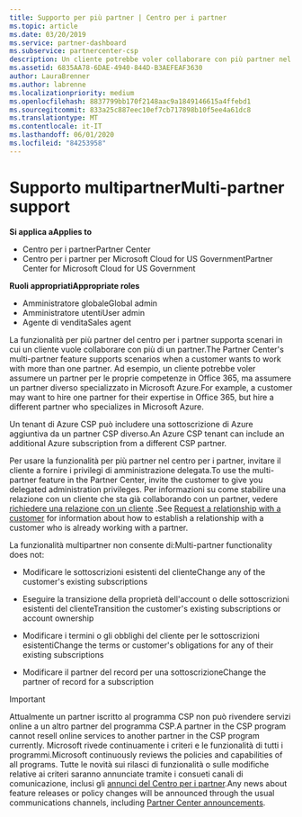 ```yaml
---
title: Supporto per più partner | Centro per i partner
ms.topic: article
ms.date: 03/20/2019
ms.service: partner-dashboard
ms.subservice: partnercenter-csp
description: Un cliente potrebbe voler collaborare con più partner nel programma Cloud Solution Provider, specializzato in servizi diversi.
ms.assetid: 6835AA78-6DAE-4940-844D-B3AEFEAF3630
author: LauraBrenner
ms.author: labrenne
ms.localizationpriority: medium
ms.openlocfilehash: 8837799bb170f2148aac9a1849146615a4ffebd1
ms.sourcegitcommit: 833a25c887eec10ef7cb717898b10f5ee4a61dc8
ms.translationtype: MT
ms.contentlocale: it-IT
ms.lasthandoff: 06/01/2020
ms.locfileid: "84253958"
---
```

# <a name="multi-partner-support"></a><span data-ttu-id="e2b47-103">Supporto multipartner</span><span class="sxs-lookup"><span data-stu-id="e2b47-103">Multi-partner support</span></span>

<span data-ttu-id="e2b47-104">**Si applica a**</span><span class="sxs-lookup"><span data-stu-id="e2b47-104">**Applies to**</span></span>

-  <span data-ttu-id="e2b47-105">Centro per i partner</span><span class="sxs-lookup"><span data-stu-id="e2b47-105">Partner Center</span></span>
-  <span data-ttu-id="e2b47-106">Centro per i partner per Microsoft Cloud for US Government</span><span class="sxs-lookup"><span data-stu-id="e2b47-106">Partner Center for Microsoft Cloud for US Government</span></span>

<span data-ttu-id="e2b47-107">**Ruoli appropriati**</span><span class="sxs-lookup"><span data-stu-id="e2b47-107">**Appropriate roles**</span></span>
-   <span data-ttu-id="e2b47-108">Amministratore globale</span><span class="sxs-lookup"><span data-stu-id="e2b47-108">Global admin</span></span>
-   <span data-ttu-id="e2b47-109">Amministratore utenti</span><span class="sxs-lookup"><span data-stu-id="e2b47-109">User admin</span></span>
-   <span data-ttu-id="e2b47-110">Agente di vendita</span><span class="sxs-lookup"><span data-stu-id="e2b47-110">Sales agent</span></span>

<span data-ttu-id="e2b47-111">La funzionalità per più partner del centro per i partner supporta scenari in cui un cliente vuole collaborare con più di un partner.</span><span class="sxs-lookup"><span data-stu-id="e2b47-111">The Partner Center's multi-partner feature supports scenarios when a customer wants to work with more than one partner.</span></span> <span data-ttu-id="e2b47-112">Ad esempio, un cliente potrebbe voler assumere un partner per le proprie competenze in Office 365, ma assumere un partner diverso specializzato in Microsoft Azure.</span><span class="sxs-lookup"><span data-stu-id="e2b47-112">For example, a customer may want to hire one partner for their expertise in Office 365, but hire a different partner who specializes in Microsoft Azure.</span></span> 

<span data-ttu-id="e2b47-113">Un tenant di Azure CSP può includere una sottoscrizione di Azure aggiuntiva da un partner CSP diverso.</span><span class="sxs-lookup"><span data-stu-id="e2b47-113">An Azure CSP tenant can include an additional Azure subscription from a different CSP partner.</span></span>

<span data-ttu-id="e2b47-114">Per usare la funzionalità per più partner nel centro per i partner, invitare il cliente a fornire i privilegi di amministrazione delegata.</span><span class="sxs-lookup"><span data-stu-id="e2b47-114">To use the multi-partner feature in the Partner Center, invite the customer to give you delegated administration privileges.</span></span> <span data-ttu-id="e2b47-115">Per informazioni su come stabilire una relazione con un cliente che sta già collaborando con un partner, vedere [richiedere una relazione con un cliente](request-a-relationship-with-a-customer.md) .</span><span class="sxs-lookup"><span data-stu-id="e2b47-115">See [Request a relationship with a customer](request-a-relationship-with-a-customer.md) for information about how to establish a relationship with a customer who is already working with a partner.</span></span>

<span data-ttu-id="e2b47-116">La funzionalità multipartner non consente di:</span><span class="sxs-lookup"><span data-stu-id="e2b47-116">Multi-partner functionality does not:</span></span>

- <span data-ttu-id="e2b47-117">Modificare le sottoscrizioni esistenti del cliente</span><span class="sxs-lookup"><span data-stu-id="e2b47-117">Change any of the customer's existing subscriptions</span></span>

- <span data-ttu-id="e2b47-118">Eseguire la transizione della proprietà dell'account o delle sottoscrizioni esistenti del cliente</span><span class="sxs-lookup"><span data-stu-id="e2b47-118">Transition the customer's existing subscriptions or account ownership</span></span>

- <span data-ttu-id="e2b47-119">Modificare i termini o gli obblighi del cliente per le sottoscrizioni esistenti</span><span class="sxs-lookup"><span data-stu-id="e2b47-119">Change the terms or customer's obligations for any of their existing subscriptions</span></span>

- <span data-ttu-id="e2b47-120">Modificare il partner del record per una sottoscrizione</span><span class="sxs-lookup"><span data-stu-id="e2b47-120">Change the partner of record for a subscription</span></span>

> [!IMPORTANT]  
> <span data-ttu-id="e2b47-121">Attualmente un partner iscritto al programma CSP non può rivendere servizi online a un altro partner del programma CSP.</span><span class="sxs-lookup"><span data-stu-id="e2b47-121">A partner in the CSP program cannot resell online services to another partner in the CSP program currently.</span></span> <span data-ttu-id="e2b47-122">Microsoft rivede continuamente i criteri e le funzionalità di tutti i programmi.</span><span class="sxs-lookup"><span data-stu-id="e2b47-122">Microsoft continuously reviews the policies and capabilities of all programs.</span></span> <span data-ttu-id="e2b47-123">Tutte le novità sui rilasci di funzionalità o sulle modifiche relative ai criteri saranno annunciate tramite i consueti canali di comunicazione, inclusi gli [annunci del Centro per i partner](announcements/index.md).</span><span class="sxs-lookup"><span data-stu-id="e2b47-123">Any news about feature releases or policy changes will be announced through the usual communications channels, including [Partner Center announcements](announcements/index.md).</span></span>






